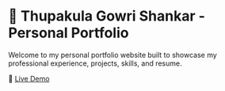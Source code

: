 # 💼 Thupakula Gowri Shankar - Personal Portfolio

Welcome to my personal portfolio website built to showcase my professional experience, projects, skills, and resume.

🔗 [Live Demo](https://shankar-portfolio733.netlify.app)  